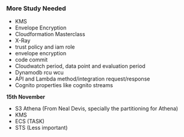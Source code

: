 ### More Study Needed

- KMS
- Envelope Encryption
- Cloudformation Masterclass
- X-Ray
- trust policy and iam role
- envelope encryption
- code commit
- Cloudwatch period, data point and evaluation period
- Dynamodb rcu wcu
- API and Lambda method/integration request/response
- Cognito properties like cognito streams

**15th November**

- S3 Athena (From Neal Devis, specially the partitioning for Athena)
- KMS
- ECS (TASK)
- STS (Less important)
